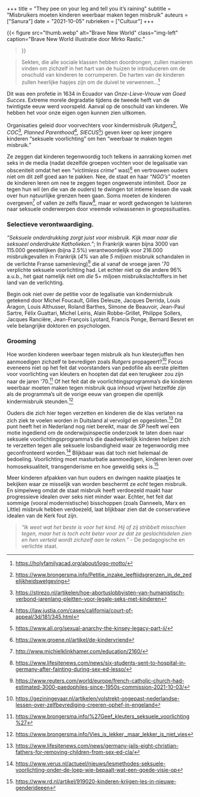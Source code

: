 +++
title     = "They pee on your leg and tell you it’s raining"
subtitle  = "Misbruikers moeten kinderen weerbaar maken tegen misbruik"
auteurs   = ["Sanura"]
date      = "2021-10-05"
rubrieken = ["Cultuur"]
+++


{{< figure
	src="thumb.webp"
	alt="Brave New World"
	class="img-left"
	caption="Brave New World illustratie door Mirko Rastic."
>}}

>Sekten, die alle sociale klassen hebben doordrongen, zullen manieren vinden om zichzelf in het hart van de huizen te introduceren om de onschuld van kinderen te corrumperen. De harten van de kinderen zullen heerlijke hapjes zijn om de duivel te verwennen...[^1]

Dit was een profetie in 1634 in Ecuador van _Onze-Lieve-Vrouw van Goed Succes_. Extreme morele degradatie tijdens de tweede helft van de twintigste eeuw werd voorspeld. Aanval op de onschuld van kinderen. We hebben het voor onze eigen ogen kunnen zien uitkomen.

Organisaties geleid door voorvechters voor kindermisbruik (_Rutgers_[^2], _COC_[^3], _Planned Parenthood_[^4], _SIECUS_[^5]) geven keer op keer jongere kinderen “seksuele voorlichting” om hen “weerbaar te maken tegen misbruik.”

Ze zeggen dat kinderen tegenwoordig toch telkens in aanraking komen met seks in de media (nadat dezelfde groepen vochten voor de legalisatie van obsceniteit omdat het een _“victimless crime”_ was)[^6] en vertrouwen ouders niet om dit zelf goed aan te pakken. Nee, de staat en haar _“NGO’s”_ moeten de kinderen leren om nee te zeggen tegen ongewenste intimiteit. Door ze tegen hun wil (en die van de ouders) te dwingen tot intieme lessen die vaak over hun natuurlijke grenzen heen gaan. Soms moeten de kinderen overgeven[^7] of vallen ze zelfs flauw[^8], maar er wordt gedwongen te luisteren naar seksuele onderwerpen door vreemde volwassenen in groepssituaties.


### Selectieve verontwaardiging.

_“Seksuele onderdrukking zorgt juist voor misbruik. Kijk maar naar die seksueel onderdrukte Katholieken.”_; In Frankrijk waren bijna 3000 van 115.000 geestelijken (bijna 2.5%) verantwoordelijk voor 216.000 misbruikgevallen in Frankrijk (_4%_ van alle _5 miljoen_ misbruik schandalen in de verlichte Franse samenleving)[^9] die al vanaf de vroege jaren '70 verplichte seksuele voorlichting had. Let echter niet op die andere 96% a.u.b., het gaat namelijk niet om _die_ 5+ miljoen misbruikslachtoffers in het land van de verlichting.

Begin ook niet over de petitie voor de legalisatie van kindermisbruik getekend door Michel Foucault, Gilles Deleuze, Jacques Derrida, Louis Aragon, Louis Althusser, Roland Barthes, Simone de Beauvoir, Jean-Paul Sartre, Félix Guattari, Michel Leiris, Alain Robbe-Grillet, Philippe Sollers, Jacques Rancière, Jean-François Lyotard, Francis Ponge, Bernard Besret en vele belangrijke doktoren en psychologen.


### Grooming

Hoe worden kinderen weerbaar tegen misbruik als hun kleuterjuffen hen aanmoedigen zichzelf te bevredigen zoals _Rutgers_ propageert?[^10] Focus eveneens niet op het feit dat voorstanders van pedofilie als eerste pleitten voor voorlichting van kleuters en hoopten dat dat een terugkeer zou zijn naar de jaren '70.[^11] Of het feit dat de voorlichtingsprogramma’s die kinderen weerbaar moeten maken tegen misbruik qua inhoud vrijwel hetzelfde zijn als de programma’s uit de vorige eeuw van groepen die openlijk kindermisbruik steunden.[^12]

Ouders die zich hier tegen verzetten en kinderen die de klas verlaten na zich ziek te voelen worden in Duitsland al vervolgd en opgesloten.[^13] Dit punt heeft het in Nederland nog niet bereikt, maar de _SP_ heeft wel een motie ingediend om de onderwijsinspectie onderzoek te laten doen naar seksuele voorlichtingsprogramma’s die daadwerkelijk kinderen helpen zich te verzetten tegen alle seksuele losbandigheid waar ze tegenwoordig mee geconfronteerd worden.[^14] Blijkbaar was dat toch niet helemaal de bedoeling. Voorlichting moet masturbatie aanmoedigen, kinderen leren over homoseksualiteit, transgenderisme en hoe geweldig seks is.[^15]

Meer kinderen afpakken van hun ouders en dwingen naakte plaatjes te bekijken waar ze misselijk van worden beschermt ze _echt_ tegen misbruik. En simpelweg omdat de staat misbruik heeft verdoezeld maakt haar progressieve idealen over seks niet minder waar. Echter, het feit dat sommige (vooral modernistische) bisschoppen (zoals Danneels, Marx en Little) misbruik hebben verdoezeld, laat blijkbaar zien dat de conservatieve idealen van de Kerk fout zijn.

>_“Ik weet wat het beste is voor het kind. Hij of zij stribbelt misschien tegen, maar het is toch echt beter voor ze dat ze geslachtsdelen zien en hen verteld wordt zichzelf aan te raken.”_ - De pedagogische en verlichte staat.


[^1]: https://holyfamilyacad.org/about/logo-motto/
[^2]: https://www.brongersma.info/Petitie_inzake_leeftijdsgrenzen_in_de_zedelijkheidswetgeving
[^3]: https://stirezo.nl/artikelen/hoe-abortuslobbyisten-van-humanistisch-verbond-jarenlang-pleitten-voor-legale-seks-met-kinderen
[^4]: https://law.justia.com/cases/california/court-of-appeal/3d/181/345.html
[^5]: https://www.all.org/sexual-anarchy-the-kinsey-legacy-part-ii/
[^6]: https://www.groene.nl/artikel/de-kindervriend
[^7]: http://www.michielklinkhamer.com/education/2160/
[^8]: https://www.lifesitenews.com/news/six-students-sent-to-hospital-in-germany-after-fainting-during-sex-ed-lesso/
[^9]: https://www.reuters.com/world/europe/french-catholic-church-had-estimated-3000-paedophiles-since-1950s-commission-2021-10-03/
[^10]: https://geziningevaar.nl/artikelen/volstrekt-ongepast-nederlandse-lessen-over-zelfbevrediging-creeren-ophef-in-engeland
[^11]: https://www.brongersma.info/%27Geef_kleuters_seksuele_voorlichting%27
[^12]: https://www.brongersma.info/Vies_is_lekker,_maar_lekker_is_niet_vies
[^13]: https://www.lifesitenews.com/news/germany-jails-eight-christian-fathers-for-removing-children-from-sex-ed-cla/
[^14]: https://www.verus.nl/actueel/nieuws/lesmethodes-seksuele-voorlichting-onder-de-loep-wie-bepaalt-wat-een-goede-visie-op
[^15]: https://www.rd.nl/artikel/919020-kinderen-krijgen-les-in-nieuwe-genderideeen
